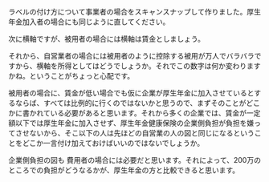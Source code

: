 ラベルの付け方について事業者の場合をスキャンスナップして作りました。厚生年金加入者の場合にも同じように直してください。

次に横軸ですが、被用者の場合には横軸は賃金としましょう。

それから、自営業者の場合には被用者のように控除する被用が万人でバラバラですから、横軸を所得としてはどうでしょうか。それでこの数字は何か変わりますかね。ということがちょっと心配です。

被用者の場合に、賃金が低い場合でも仮に企業が厚生年金に加入させているとするならば、すべては比例的に行くのではないかと思うので、まずそのことがどこかに書かれている必要があると思います。それから多くの企業では、賃金が一定額以下では厚生年金に加入させず、厚生年金健康保険の企業側負担が負担を嫌ってさせないから、そこ以下の人は先ほどの自営業の人の図と同じになるということをどこか一言付け加えておけばいいのではないでしょうか。

企業側負担の図も 費用者の場合には必要だと思います。それによって、200万のところでの負担がどうなるかが、厚生年金の方と比較できると思います。
